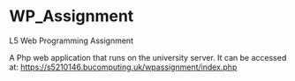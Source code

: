 # WP_Assignment
L5 Web Programming Assignment

A Php web application that runs on the university server.
It can be accessed at: https://s5210146.bucomputing.uk/wpassignment/index.php